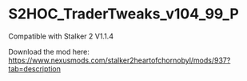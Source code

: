 # S2HOC_TraderTweaks_v104_99_P
Compatible with Stalker 2 V1.1.4

Download the mod here: https://www.nexusmods.com/stalker2heartofchornobyl/mods/937?tab=description
